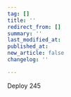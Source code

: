 ```yaml
---
tag: []
title: ''
redirect_from: []
summary: ''
last_modified_at: 
published_at: 
new_article: false
changelog: ''

---
```

Deploy 245